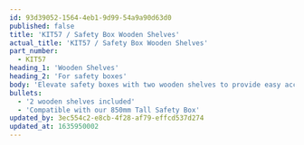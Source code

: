 ```yaml
---
id: 93d39052-1564-4eb1-9d99-54a9a90d63d0
published: false
title: 'KIT57 / Safety Box Wooden Shelves'
actual_title: 'KIT57 / Safety Box Wooden Shelves'
part_number:
  - KIT57
heading_1: 'Wooden Shelves'
heading_2: 'For safety boxes'
body: 'Elevate safety boxes with two wooden shelves to provide easy access in an emergency.'
bullets:
  - '2 wooden shelves included'
  - 'Compatible with our 850mm Tall Safety Box'
updated_by: 3ec554c2-e8cb-4f28-af79-effcd537d274
updated_at: 1635950002
---
```

